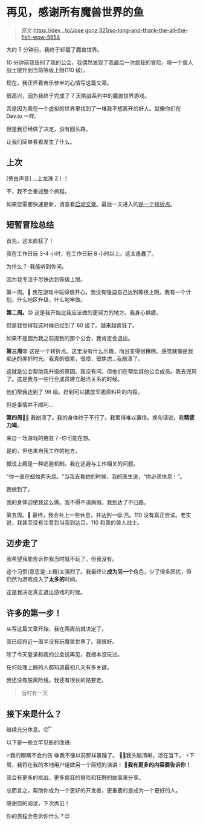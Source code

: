 # 再见，感谢所有魔兽世界的鱼

> 原文:[https://dev . to/Jose gonz 321/so-long-and-thank-the-all-the-fish-wow-5654](https://dev.to/josegonz321/so-long-and-thanks-for-all-the-fish-world-of-warcraft-5654)

大约 5 分钟前，我终于卸载了魔兽世界。

10 分钟前我告别了我的公会，我偶然发现了我最后一次疯狂的冒险，将一个兽人战士提升到当前等级上限(110 级)。

现在，我正怀着苦乐参半的心情写这篇文章。

很高兴，因为我终于完成了 7 天挑战系列中的魔兽世界游戏。

苦是因为我在一个虚拟的世界里找到了一堆我不想离开的好人。就像你们在 Dev.to 一样。

但是我已经做了决定，没有回头路。

让我们简单看看发生了什么。

## 上次

[旁白声音]
...上龙珠 Z！！

不，我不会重述整个旅程。

如果您需要快速更新，请查看[启动文章](https://dev.to/josegonz321/going-to-bed-early-and-stop-playing-world-of-warcraft---kick-off-18b3)。最后一天进入的[是一个转折点](https://dev.to/josegonz321/going-to-bed-by-10pm-and-stop-playing-world-of-warcraft---day-7-55kn)。

## 短暂冒险总结

首先，这太疯狂了！

我在工作日玩 3-4 小时，在工作日玩 8 小时以上。这太愚蠢了。

为什么？-我能听到你问。

因为我专注于尽快达到等级上限。

第一周。🙂
我在游戏中玩得很开心。我没有强迫自己达到等级上限。我有一个计划，什么地区升级，什么地牢做。

**第二周。**😓
这是我开始比我应该做的更努力的地方。我身心俱疲。

但是我觉得我这时候已经到了 60 级了。越来越疯狂了。

如果不是因为我之前提到的那个公会，我肯定会退出。

**第三周**😨
这是一个转折点。这里没有什么乐趣，而且变得很糟糕。感觉就像是我痴迷的美好时光。我真的很累，很烦，很焦虑...我崩溃了。

这就是公会帮助我升级的原因。我没有问，但他们在帮助其他公会成员。我去兜风了。这是我与一些行会成员建立融洽关系的时候。

他们帮我达到了 98 级。好到可以播放军团资料片的内容。

但是事情并不顺利...

**第四周**🤧😵
我崩溃了。我的身体终于不行了。我累得难以置信。换句话说，我**精疲力竭**。

来自一场游戏的倦怠？-你可能在想。

是的，但也来自我工作的地方。

据说上瘾是一种逃避机制。我在逃避与工作相关的问题。

"你一直在蜡烛两头烧。"当我去看她的时候，我的医生说，“你必须休息！”。

我做到了。

我的身体迫使我这么做。我不得不请病假。我到达了不归路。

第五周。🤕
最终，我会补上一些休息，并达到一级:吕。110 没有真正尝试。老实说，我甚至没有注意到当我到达吕。110 和我的兽人战士。

## 迈步走了

我希望我能告诉你我当时就不玩了。但我没有。

这个习惯(意思是:上瘾)太强烈了。我最终让**成为另一个**角色，少了很多困扰，但仍然为游戏投入了**太多的**时间。

这是我决定真正退出游戏的时候。

## 许多的第一步！

从写这篇文章开始，我在两周前就决定了。

我已经将近一周半没有玩魔兽世界了。我很好。

除了今天登录和我的公会说再见，我根本没玩过。

任何处理上瘾的人都知道最初几天有多关键。

我还没有脱离险境。我还有很长的路要走。

> 当时有一天

## 接下来是什么？

继续充分休息。😴

以下是一些立竿见影的改进:

🔥我的眼睛不会灼伤
😁我不像以前那样暴躁了。
🧘‍♂️我头脑清晰，活在当下。
⚡下周，我将在我的本地用户组做另一个简短的演讲！
💖**我有更多的内容要告诉你！**

我会有更多的挑战，更多疯狂的冒险和狂野的故事来分享。

总而言之，帮助你成为一个更好的开发者，更重要的是成为一个更好的人。

感谢您的阅读，下次再见！

你的旅程会告诉你什么？😊